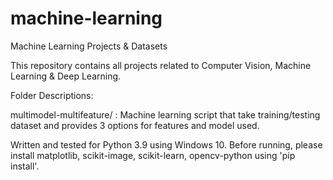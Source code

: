 # machine-learning
Machine Learning Projects &amp; Datasets

This repository contains all projects related to Computer Vision, Machine Learning & Deep Learning.

Folder Descriptions:

multimodel-multifeature/ : Machine learning script that take training/testing dataset and provides 3 options for features and model used.

Written and tested for Python 3.9 using Windows 10.
Before running, please install matplotlib, scikit-image, scikit-learn, opencv-python using 'pip install'.
